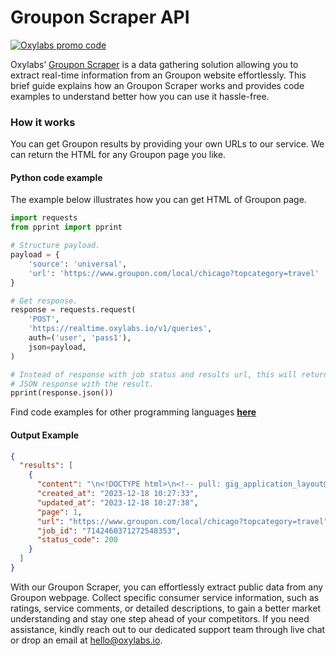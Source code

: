 # Groupon Scraper API

[![Oxylabs promo code](https://user-images.githubusercontent.com/129506779/250792357-8289e25e-9c36-4dc0-a5e2-2706db797bb5.png)](https://oxylabs.go2cloud.org/aff_c?offer_id=7&aff_id=877&url_id=112)

Oxylabs’ [Groupon Scraper](https://oxylabs.io/products/scraper-api/ecommerce/groupon?utm_source=github&utm_medium=repositories&utm_campaign=product) is a data gathering solution allowing you to extract real-time information from an Groupon website effortlessly. This brief guide explains how an Groupon Scraper works and provides code examples to understand better how you can use it hassle-free.

### How it works

You can get Groupon results by providing your own URLs to our service. We can return the HTML for any Groupon page you like.

#### Python code example

The example below illustrates how you can get HTML of Groupon page.

```python
import requests
from pprint import pprint

# Structure payload.
payload = {
    'source': 'universal',
    'url': 'https://www.groupon.com/local/chicago?topcategory=travel'
}

# Get response.
response = requests.request(
    'POST',
    'https://realtime.oxylabs.io/v1/queries',
    auth=('user', 'pass1'),
    json=payload,
)

# Instead of response with job status and results url, this will return the
# JSON response with the result.
pprint(response.json())
```
Find code examples for other programming languages [**here**](https://github.com/oxylabs/groupon-scraper/tree/main/code%20examples)

#### Output Example
```json
{
  "results": [
    {
      "content": "\n<!DOCTYPE html>\n<!-- pull: gig_application_layout@7.0.141 e9ec5f2 -->\n<html lang=\"en\">\n<head data-a ... </html>",
      "created_at": "2023-12-18 10:27:33",
      "updated_at": "2023-12-18 10:27:38",
      "page": 1,
      "url": "https://www.groupon.com/local/chicago?topcategory=travel",
      "job_id": "7142460371272548353",
      "status_code": 200
    }
  ]
}
```
With our Groupon Scraper, you can effortlessly extract public data from any Groupon webpage. Collect specific consumer service information, such as ratings, service comments, or detailed descriptions, to gain a better market understanding and stay one step ahead of your competitors. If you need assistance, kindly reach out to our dedicated support team through live chat or drop an email at hello@oxylabs.io.